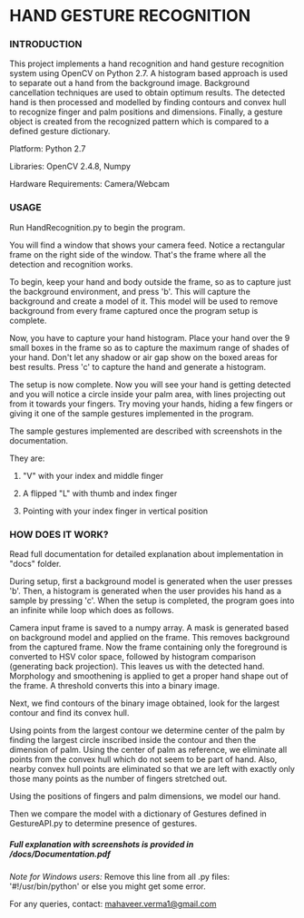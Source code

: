 # HAND GESTURE RECOGNITION

### INTRODUCTION
This project implements a hand recognition and hand gesture recognition system using OpenCV on Python 2.7. A histogram based approach is used to separate out a hand from the background image. Background cancellation techniques are used to obtain optimum results. The detected hand is then processed and modelled by finding contours and convex hull to recognize finger and palm positions and dimensions. Finally, a gesture object is created from the recognized pattern which is compared to a defined gesture dictionary.

Platform: Python 2.7

Libraries: OpenCV 2.4.8, Numpy

Hardware Requirements: Camera/Webcam

### USAGE

Run HandRecognition.py to begin the program.

You will find a window that shows your camera feed. Notice a rectangular frame on the right side of the window. That's the frame where all the detection and recognition works.

To begin, keep your hand and body outside the frame, so as to capture just the background environment, and press 'b'. This will capture the background and create a model of it. This model will be used to remove background from every frame captured once the program setup is complete. 

Now, you have to capture your hand histogram. Place your hand over the 9 small boxes in the frame so as to capture the maximum range of shades of your hand. Don't let any shadow or air gap show on the boxed areas for best results. Press 'c' to capture the hand and generate a histogram. 

The setup is now complete. Now you will see your hand is getting detected and you will notice a circle inside your palm area, with lines projecting out from it towards your fingers. Try moving your hands, hiding a few fingers or giving it one of the sample gestures implemented in the program.

The sample gestures implemented are described with screenshots in the documentation. 

They are:

1. "V" with your index and middle finger

2. A flipped "L" with thumb and index finger

3. Pointing with your index finger in vertical position

### HOW DOES IT WORK?

Read full documentation for detailed explanation about implementation in "docs" folder.

During setup, first a background model is generated when the user presses 'b'. Then, a histogram is generated when the user provides his hand as a sample by pressing 'c'. When the setup is completed, the program goes into an infinite while loop which does as follows.

Camera input frame is saved to a numpy array. A mask is generated based on background model and applied on the frame. This removes background from the captured frame. Now the frame containing only the foreground is converted to HSV color space, followed by histogram comparison (generating back projection). This leaves us with the detected hand. Morphology and smoothening is applied to get a proper hand shape out of the frame. A threshold converts this into a binary image.

Next, we find contours of the binary image obtained, look for the largest contour and find its convex hull.

Using points from the largest contour we determine center of the palm by finding the largest circle inscribed inside the contour and then the dimension of palm. Using the center of palm as reference, we eliminate all points from the convex hull which do not seem to be part of hand. Also, nearby convex hull points are eliminated so that we are left with exactly only those many points as the number of fingers stretched out.

Using the positions of fingers and palm dimensions, we model our hand.

Then we compare the model with a dictionary of Gestures defined in GestureAPI.py to determine presence of gestures.

##### Full explanation with screenshots is provided in /docs/Documentation.pdf

*Note for Windows users:*
Remove this line from all .py files: '#!/usr/bin/python' or else you might get some error.

For any queries, contact: mahaveer.verma1@gmail.com